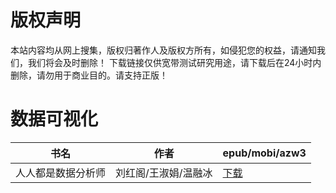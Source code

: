 # 版权声明

本站内容均从网上搜集，版权归著作人及版权方所有，如侵犯您的权益，请通知我们，我们将会及时删除！ 下载链接仅供宽带测试研究用途，请下载后在24小时内删除，请勿用于商业目的。请支持正版！

# 数据可视化

| 书名 | 作者 | epub/mobi/azw3 |
| --- | --- | --- |
| 人人都是数据分析师 | 刘红阁/王淑娟/温融冰  | [下载](https://url89.ctfile.com/f/31084289-1357023040-6ede2b?p=8866) |
